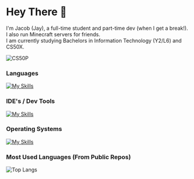 # Hey There 👋

I'm Jacob (Jay), a full-time student and part-time dev (when I get a break!). I also run Minecraft servers for friends.<br>
I am currently studying Bachelors in Information Technology (Y2/L6) and CS50X.

![CS50P](https://img.shields.io/badge/HarvardX-CS50P-purple?style=flat-square)


### Languages

[![My Skills](https://skillicons.dev/icons?i=python,cs,java,md,html,css,js,swift,c&perline=10)]()

### IDE's / Dev Tools

[![My Skills](https://skillicons.dev/icons?i=visualstudio,vscode,idea,maven,androidstudio,gradle,apple,aws,github&perline=10)]()

### Operating Systems

[![My Skills](https://skillicons.dev/icons?i=windows,debian,ubuntu,apple&perline=10)]()

### Most Used Languages (From Public Repos)

![Top Langs](https://github-readme-stats.vercel.app/api/top-langs/?username=Jaytak&layout=compact&theme=github_dark)

<!--
**Jaytak/Jaytak** is a ✨ _special_ ✨ repository because its `README.md` (this file) appears on your GitHub profile.

Here are some ideas to get you started:

- 🔭 I’m currently working on ...
- 🌱 I’m currently learning ...
- 👯 I’m looking to collaborate on ...
- 🤔 I’m looking for help with ...
- 💬 Ask me about ...
- 📫 How to reach me: ...
- 😄 Pronouns: ...
- ⚡ Fun fact: ...
-->
